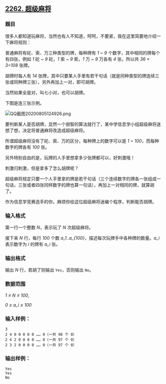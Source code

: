 ## [2262. 超级麻将](https://www.acwing.com/problem/content/2264/)

### 题目

很多人都知道玩麻将，当然也有人不知道，呵呵，不要紧，我在这里简要地介绍一下麻将规则：

普通麻将有砣、索、万三种类型的牌，每种牌有 *1 ~ 9* 个数字，其中相同的牌每个有四张，例如 *1* 砣 *~* *9* 砣，*1* 索 *~* *9* 索，*1* 万 *~* *9* 万各有 *4* 张，所以共 *36 × 3=108* 张牌。

胡牌时每人有 *14* 张牌，其中只要某人手里有若干句话（就是同种类型的牌连续三张或同种牌三张），另外再加上一对，即可胡牌。

当然如果全是对，叫七小对，也可以胡牌。

下图是连三张示例。

 ![QQ截图20200805124926.png](https://cdn.acwing.com/media/article/image/2020/08/05/19_0f1a7102d6-QQ截图20200805124926.png)

要判断某人是否胡牌，显然一个弱智的算法就行了，某中学信息学小组超级麻将迷想了想，决定将普通麻将改造成超级麻将。

所谓超级麻将没有了砣、索、万的区分，每种牌上的数字可以是 *1 ~ 100*，而每种数字的牌各有 *100* 张。

另外特别自由的是，玩牌的人手里想拿多少张牌都可以，好刺激哦！

刺激归刺激，但是拿多了怎么胡牌呢？

超级麻将规定只要一个人手里拿的牌是若干句话（三个连续数字的牌各一张组成一句话，三张或者四张同样数字的牌也算一句话），再加上一对相同的牌，就算胡了。

作为信息学竞赛选手的你，麻烦你给这位超级麻将迷编个程序，判断能否胡牌。

### 输入格式

第一行一个整数 *N*，表示玩了 *N* 次超级麻将。

接下来 *N* 行，每行 *100* 个数 *a_1..a_{100}*，描述每次玩牌手中各种牌的数量。*a_i* 表示数字为 *i* 的牌有 *a_i* 张。

### 输出格式

输出 *N* 行，若胡了则输出 `Yes`，否则输出 `No`。

### 数据范围

*1 ≤ N ≤ 100*,

*0 ≤ a_i ≤ 100*

### 输入样例：

```
3
2 4 0 0 0 0 0 …… 0（一共 98 个 0）
2 4 2 0 0 0 0 …… 0（一共 97 个 0）
2 3 2 0 0 0 0 …… 0（一共 97 个 0）
```

### 输出样例：

```
Yes
Yes
No
```
